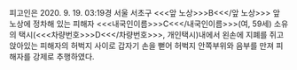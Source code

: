 피고인은 2020. 9. 19. 03:19경 서울 서초구 <<<앞 노상>>>B<<</앞 노상>>> 앞 노상에 정차해 있는 피해자 <<<내국인이름>>>C<<</내국인이름>>>(여, 59세) 소유의 택시(<<<차량번호>>>D<<</차량번호>>>, 개인택시)내에서 왼손에 지폐를 쥐고 앉아있는 피해자의 허벅지 사이로 갑자기 손을 뻗어 허벅지 안쪽부위와 음부를 만져 피해자를 강제로 추행하였다.
